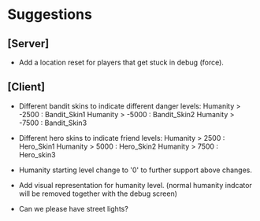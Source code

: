 Suggestions
===========

[Server]
--------

* Add a location reset for players that get stuck in debug (force). 

[Client]
--------

* Different bandit skins to indicate different danger levels:
	Humanity > -2500 : Bandit_Skin1
	Humanity > -5000 : Bandit_Skin2
	Humanity > -7500 : Bandit_Skin3

* Different hero skins to indicate friend levels:
	Humanity > 2500 : Hero_Skin1
	Humanity > 5000 : Hero_Skin2
	Humanity > 7500 : Hero_skin3

* Humanity starting level change to '0' to further support above changes.

* Add visual representation for humanity level. (normal humanity indcator will be removed together with the debug screen)
* Can we please have street lights?
